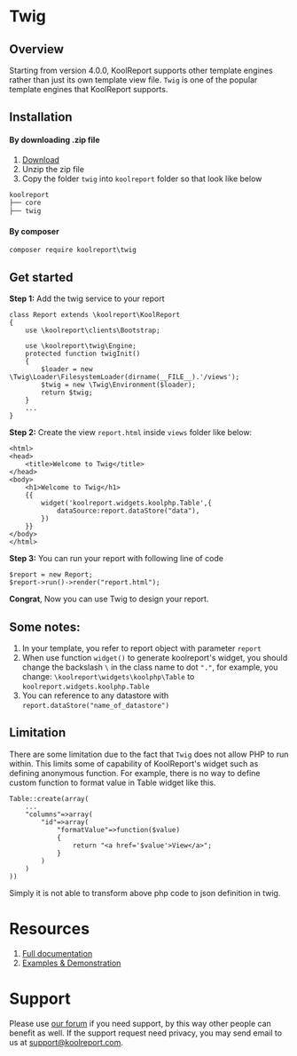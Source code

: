 # Twig

## Overview

Starting from version 4.0.0, KoolReport supports other template engines rather than just its own template view file. `Twig` is one of the popular template engines that KoolReport supports.

## Installation

#### By downloading .zip file

1. [Download](https://www.koolreport.com/packages/twig)
2. Unzip the zip file
3. Copy the folder `twig` into `koolreport` folder so that look like below

```bash
koolreport
├── core
├── twig
```

#### By composer

```
composer require koolreport\twig
```

## Get started

__Step 1:__ Add the twig service to your report

```
class Report extends \koolreport\KoolReport
{
    use \koolreport\clients\Bootstrap;

    use \koolreport\twig\Engine;
    protected function twigInit()
    {
        $loader = new \Twig\Loader\FilesystemLoader(dirname(__FILE__).'/views');
        $twig = new \Twig\Environment($loader);
        return $twig;
    }
    ...
}
```

__Step 2:__ Create the view `report.html` inside `views` folder like below:

```
<html>
<head>
    <title>Welcome to Twig</title>
</head>
<body>
    <h1>Welcome to Twig</h1>
    {{ 
        widget('koolreport.widgets.koolphp.Table',{
            dataSource:report.dataStore("data"),
        }) 
    }}
</body>
</html>
```

__Step 3:__ You can run your report with following line of code

```
$report = new Report;
$report->run()->render("report.html");
```

__Congrat__, Now you can use Twig to design your report.


## Some notes:

1. In your template, you refer to report object with parameter `report`
2. When use function `widget()` to generate koolreport's widget, you should change the backslash `\` in the class name to dot `"."`, for example, you change: `\koolreport\widgets\koolphp\Table` to `koolreport.widgets.koolphp.Table`
3. You can reference to any datastore with `report.dataStore("name_of_datastore")`

## Limitation

There are some limitation due to the fact that `Twig` does not allow PHP to run within. This limits some of capability of KoolReport's widget such as defining anonymous function. For example, there is no way to define custom function to format value in Table widget like this.

```
Table::create(array(
    ...
    "columns"=>array(
        "id"=>array(
            "formatValue"=>function($value)
            {
                return "<a href='$value'>View</a>";
            }
        )
    )
))
```

Simply it is not able to transform above php code to json definition in twig.

# Resources

1. [Full documentation](https://www.koolreport.com/docs/twig/overview/)
2. [Examples & Demonstration](https://www.koolreport.com/examples)


# Support

Please use [our forum](https://www.koolreport.com/forum/topics) if you need support, by this way other people can benefit as well. If the support request need privacy, you may send email to us at [support@koolreport.com](mailto:support@koolreport.com).